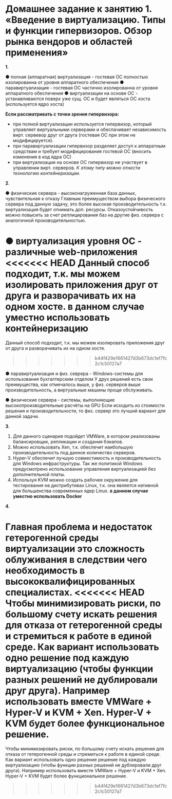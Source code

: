 # Домашнее задание к занятию 1. «Введение в виртуализацию. Типы и функции гипервизоров. Обзор рынка вендоров и областей применения»
**1**.

● полная (аппаратная) виртуализация - гостевая ОС полностью изолированна от уровня аппаратного обеспечения
● паравиртуализация - гостевая ОС частично изолированна от уровня аппаратного обеспечения
● виртуализации на основе ОС - устанавливаются поверх уже сущ. ОС и будет являться ОС хоста (используется ядро хоста)

 **Если рассматривать с точки зрения гипервизора:**
-  при полной виртуализации используется гипервизор, который управляет виртуальными серверами и обеспачивает независимость вирт. сервевор друг от друга (гостевая ОС при этом не модифицируется).
-  при паравиртуализации гипервизор разделяет доступ к аппаратным средствам и требует модифицирования гостевой ОС (вносить изменения в код ядра ОС)
-  при виртуализации на основе ОС гипервизор не участвует в управлении вирт. серверов. *К этому типу можно отнести технологию контейнеризации.*




**2**.	

● физические сервера - высоконагруженная база данных, чувствительная к отказу
Главным преимуществом выбора физического сервера под данную задачу, это более высокая производительность т.к. виртуализация будет отнимать доп. ресурсы. Отказоустойчивость можно повысить за счет реплицирования баз на другие физ. сервера с аналогичной производительностью.

● виртуализация уровня ОС - различные web-приложения
<<<<<<< HEAD
Данный способ подходит, т.к. мы можем изолировать приложения друг от друга и разворачивать их на одном хосте. **в данном случае уместно использовать контейнеризацию**
=======
Данный способ подходит, т.к. мы можем изолировать приложения друг от друга и разворачивать их на одном хосте.
>>>>>>> b44f429e1661427d3b673dc1ef7fc2c1c50127a7

● паравиртуализация и физ. севрера - Windows-системы для использования бухгалтерским отделом
У друх решений есть свои преимущества, как отмечалось выше, у физ. серверов выше производительность, а виртуальные машины проще обслуживать.

● физические сервера - системы, выполняющие высокопроизводительные расчёты на GPU
Если исходить из стоимости решения и производительности, то физ. сервер это лучший вариант для данной задачи. 


**3**.

1. Для данного сценария подойдет VMWare, в котором реализованы балансировщик, репликации и создания бэкапов.
2. Можно использовать Xen, т.к. обеспечит наибольшую производительность под данное количество серверов.
3. Hyper-V обеспечит лучшую совместимость и производительность для Windows инфраструктуры. Так же политикой Windows предусмотрено использование управления виртуализацией без дополнительной платы.
4. Используя KVM можно создать рабочее окружение для тестирования на дистрибутивах Linux, т.к. она является нативной для большенства современных ядер Linux. **в данном случае уместно использовать Docker**

**4**.	

Главная проблема и недостаток гетерогенной среды виртуализации это сложность облуживания в следствии чего необходимость в высококвалифицированных специалистах.
<<<<<<< HEAD
Чтобы минимизировать риски, по большому счету искать решения для отказа от гетерогенной среды и стремиться к работе в единой среде. Как вариант использовать одно решение под каждую виртуализацию (чтобы функции разных решений не дублировали друг друга). Например использовать вместе VMWare + Hyper-V  и KVM + Xen.  Hyper-V + KVM будет более функциональное решение.
=======
Чтобы минимизировать риски, по большому счету искать решения для отказа от гетерогенной среды и стремиться к работе в единой среде. Как вариант использовать одно решение решение под каждую виртуализацию (чтобы функции разных решений не дублировали друг друга). Например использовать вместе VMWare + Hyper-V  и KVM + Xen.  Hyper-V + KVM будет более функциональное решение.
>>>>>>> b44f429e1661427d3b673dc1ef7fc2c1c50127a7
